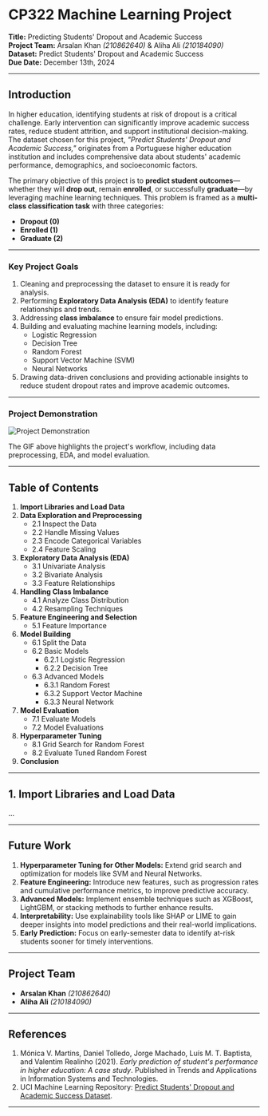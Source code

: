 # **CP322 Machine Learning Project**  
**Title:** Predicting Students' Dropout and Academic Success  
**Project Team:** Arsalan Khan *(210862640)* & Aliha Ali *(210184090)*   
**Dataset:** Predict Students' Dropout and Academic Success  
**Due Date:** December 13th, 2024  

---

## **Introduction**  

In higher education, identifying students at risk of dropout is a critical challenge. Early intervention can significantly improve academic success rates, reduce student attrition, and support institutional decision-making. The dataset chosen for this project, *"Predict Students' Dropout and Academic Success,"* originates from a Portuguese higher education institution and includes comprehensive data about students' academic performance, demographics, and socioeconomic factors.

The primary objective of this project is to **predict student outcomes**—whether they will **drop out**, remain **enrolled**, or successfully **graduate**—by leveraging machine learning techniques. This problem is framed as a **multi-class classification task** with three categories:

- **Dropout (0)**  
- **Enrolled (1)**  
- **Graduate (2)**  

---

### **Key Project Goals**  

1. Cleaning and preprocessing the dataset to ensure it is ready for analysis.  
2. Performing **Exploratory Data Analysis (EDA)** to identify feature relationships and trends.  
3. Addressing **class imbalance** to ensure fair model predictions.  
4. Building and evaluating machine learning models, including:  
   - Logistic Regression  
   - Decision Tree  
   - Random Forest  
   - Support Vector Machine (SVM)  
   - Neural Networks  
5. Drawing data-driven conclusions and providing actionable insights to reduce student dropout rates and improve academic outcomes.  

---

### **Project Demonstration**

![Project Demonstration](demo.gif)

The GIF above highlights the project's workflow, including data preprocessing, EDA, and model evaluation.

---

## **Table of Contents**  

1. **Import Libraries and Load Data**  
2. **Data Exploration and Preprocessing**  
   - 2.1 Inspect the Data  
   - 2.2 Handle Missing Values  
   - 2.3 Encode Categorical Variables  
   - 2.4 Feature Scaling  
3. **Exploratory Data Analysis (EDA)**  
   - 3.1 Univariate Analysis  
   - 3.2 Bivariate Analysis  
   - 3.3 Feature Relationships  
4. **Handling Class Imbalance**  
   - 4.1 Analyze Class Distribution  
   - 4.2 Resampling Techniques  
5. **Feature Engineering and Selection**  
   - 5.1 Feature Importance  
6. **Model Building**  
   - 6.1 Split the Data  
   - 6.2 Basic Models  
     - 6.2.1 Logistic Regression  
     - 6.2.2 Decision Tree  
   - 6.3 Advanced Models  
     - 6.3.1 Random Forest  
     - 6.3.2 Support Vector Machine  
     - 6.3.3 Neural Network  
7. **Model Evaluation**  
   - 7.1 Evaluate Models  
   - 7.2 Model Evaluations  
8. **Hyperparameter Tuning**  
   - 8.1 Grid Search for Random Forest  
   - 8.2 Evaluate Tuned Random Forest  
9. **Conclusion**  

---

## **1. Import Libraries and Load Data**

...

---

## **Future Work**  
1. **Hyperparameter Tuning for Other Models:** Extend grid search and optimization for models like SVM and Neural Networks.  
2. **Feature Engineering:** Introduce new features, such as progression rates and cumulative performance metrics, to improve predictive accuracy.  
3. **Advanced Models:** Implement ensemble techniques such as XGBoost, LightGBM, or stacking methods to further enhance results.  
4. **Interpretability:** Use explainability tools like SHAP or LIME to gain deeper insights into model predictions and their real-world implications.  
5. **Early Prediction:** Focus on early-semester data to identify at-risk students sooner for timely interventions.

---

## **Project Team**  
- **Arsalan Khan** *(210862640)*  
- **Aliha Ali** *(210184090)*  

---

## **References**  
1. Mónica V. Martins, Daniel Tolledo, Jorge Machado, Luís M. T. Baptista, and Valentim Realinho (2021). *Early prediction of student's performance in higher education: A case study*. Published in Trends and Applications in Information Systems and Technologies.  
2. UCI Machine Learning Repository: [Predict Students' Dropout and Academic Success Dataset](https://archive.ics.uci.edu/dataset/697/predict+students+dropout+and+academic+success).  

---
